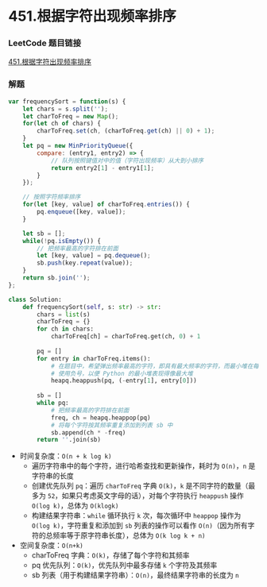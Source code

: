 # 451.根据字符出现频率排序

### LeetCode 题目链接

[451.根据字符出现频率排序](https://leetcode.cn/problems/sort-characters-by-frequency/)

### 解题

```js
var frequencySort = function(s) {
    let chars = s.split('');
    let charToFreq = new Map();
    for(let ch of chars) {
        charToFreq.set(ch, (charToFreq.get(ch) || 0) + 1);
    }
    let pq = new MinPriorityQueue({
        compare: (entry1, entry2) => {
            // 队列按照键值对中的值（字符出现频率）从大到小排序
            return entry2[1] - entry1[1];
        }
    });

    // 按照字符频率排序
    for(let [key, value] of charToFreq.entries()) {
        pq.enqueue([key, value]);
    }

    let sb = [];
    while(!pq.isEmpty()) {
        // 把频率最高的字符排在前面
        let [key, value] = pq.dequeue();
        sb.push(key.repeat(value));
    }
    return sb.join('');
};
```
```python
class Solution:
    def frequencySort(self, s: str) -> str:
        chars = list(s)
        charToFreq = {}
        for ch in chars:
            charToFreq[ch] = charToFreq.get(ch, 0) + 1
        
        pq = []
        for entry in charToFreq.items():
            # 在题目中，希望弹出频率最高的字符，即具有最大频率的字符，而最小堆在每次弹出元素时都会弹出堆中最小的元素
            # 使用负号，以便 Python 的最小堆表现得像最大堆
            heapq.heappush(pq, (-entry[1], entry[0]))
        
        sb = []
        while pq:
            # 把频率最高的字符排在前面
            freq, ch = heapq.heappop(pq)
            # 将每个字符按其频率重复添加到列表 sb 中
            sb.append(ch * -freq)
        return ''.join(sb)
```
- 时间复杂度：`O(n + k log k)`
  - 遍历字符串中的每个字符，进行哈希查找和更新操作，耗时为 `O(n)`，`n` 是字符串的长度
  - 创建优先队列 `pq`：遍历 `charToFreq` 字典 `O(k)`，`k` 是不同字符的数量（最多为 `52`，如果只考虑英文字母的话），对每个字符执行 `heappush` 操作 `O(log k)`，总体为 `O(klogk)`
  - 构建结果字符串：`while` 循环执行 `k` 次，每次循环中 `heappop` 操作为 `O(log k)`，字符重复和添加到 `sb` 列表的操作可以看作 `O(n)`（因为所有字符的总频率等于原字符串长度），总体为 `O(k log k + n)`
- 空间复杂度：`O(n+k)`
  - charToFreq 字典：`O(k)`，存储了每个字符和其频率
  - pq 优先队列：`O(k)`，优先队列中最多存储 `k` 个字符及其频率
  - sb 列表（用于构建结果字符串）：`O(n)`，最终结果字符串的长度为 `n`


